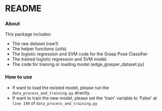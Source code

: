 # README

### About

 This package includes:
 - The raw dataset (raw1)
 - The helper functions (utils)
 - The logistic regression and SVM code for the Grasp Pose Classifier
 - The trained logistic regression and SVM model.
 - The code for training or loading model (edge_grasper_dataset.py)


### How to use
- If want to load the existed model, please run the `data_process_and_training.py` directly.
- If want to train the new model, please set the 'train' variable to 'False' at `line 199` of `data_process_and_training.py`


